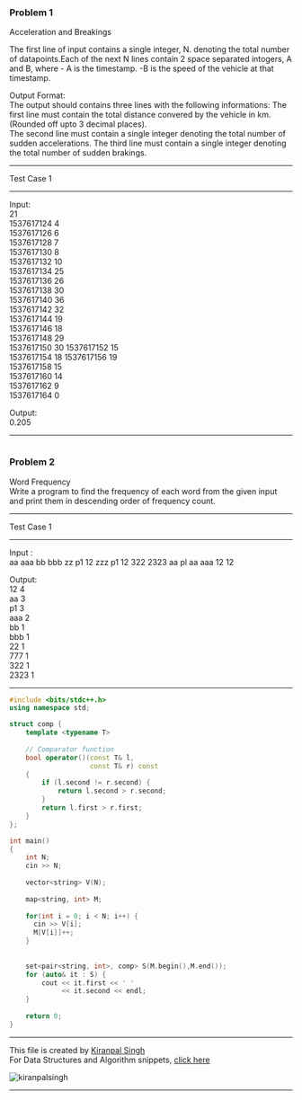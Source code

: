 ### Problem 1
Acceleration and Breakings   

The first line of input contains a single integer, N. denoting the total number of datapoints.Each of the next N lines contain 2 space separated intogers, A and B, where - A is the timestamp. -B is the speed of the vehicle at that timestamp.    

Output Format:    
The output should contains three lines with the following informations:
The first line must contain the total distance convered by the vehicle in km. (Rounded off upto 3 decimal places).    
The second line must contain a single integer denoting the total number of sudden accelerations.    The third line must contain a single integer denoting the total number of sudden brakings.     


**********************************************
Test Case 1   
**********************************************
Input:   
21   
1537617124 4    
1537617126 6    
1537617128 7    
1537617130 8    
1537617132 10    
1537617134 25    
1537617136 26    
1537617138 30    
1537617140 36    
1537617142 32    
1537617144 19    
1537617146 18    
1537617148 29    
1537617150 30 
1537617152 15    
1537617154 18 
1537617156 19    
1537617158 15    
1537617160 14    
1537617162 9   
1537617164 0   

Output:   
0.205   
**********************************************



```cpp

```

### Problem 2   
Word Frequency    
Write a program to find the frequency of each word from the given input and print them in descending order of frequency count.    

**********************************************
Test Case 1   
**********************************************
Input :   
aa aaa bb bbb zz p1 12 zzz p1 12 322 2323 aa pl aa aaa 12 12   

Output:   
12  4   
aa 3    
p1 3   
aaa 2   
bb 1   
bbb 1   
22 1   
777 1   
322 1   
2323 1   
**********************************************

```cpp
#include <bits/stdc++.h>
using namespace std;

struct comp {
    template <typename T>
  
    // Comparator function
    bool operator()(const T& l,
                    const T& r) const
    {
        if (l.second != r.second) {
            return l.second > r.second;
        }
        return l.first > r.first;
    }
};

int main() 
{
    int N;
    cin >> N;
    
    vector<string> V(N);
    
    map<string, int> M;
    
    for(int i = 0; i < N; i++) {
      cin >> V[i];
      M[V[i]]++;
    }
    
    
    set<pair<string, int>, comp> S(M.begin(),M.end());   
    for (auto& it : S) {
        cout << it.first << ' '
             << it.second << endl;
    }
    
    return 0;
}
```


---
This file is created by [Kiranpal Singh](https://github.com/kiranpalsingh1806) <br>
For Data Structures and Algorithm snippets, [click here](https://github.com/kiranpalsingh1806/DSA-Code-Snippets) <br>
<p align="left"> <img src="https://komarev.com/ghpvc/?username=kiranpalsingh1806&label=Views&color=blue&style=plastic" alt="kiranpalsingh" /> </p>

---
